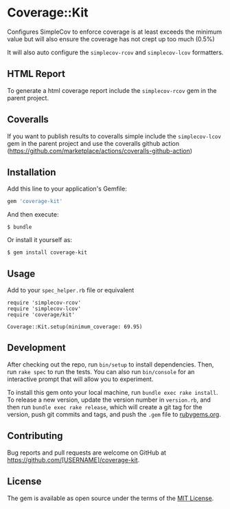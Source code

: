 # Coverage::Kit

Configures SimpleCov to enforce coverage is at least exceeds the minimum value but
will also ensure the coverage has not crept up too much (0.5%)

It will also auto configure the `simplecov-rcov` and `simplecov-lcov` formatters.

## HTML Report

To generate a html coverage report include the `simplecov-rcov` gem in the parent project.

## Coveralls

If you want to publish results to coveralls simple include the `simplecov-lcov`
gem in the parent project and use the coveralls github action (https://github.com/marketplace/actions/coveralls-github-action)

## Installation

Add this line to your application's Gemfile:

```ruby
gem 'coverage-kit'
```

And then execute:

    $ bundle

Or install it yourself as:

    $ gem install coverage-kit

## Usage

Add to your `spec_helper.rb` file or equivalent
```
require 'simplecov-rcov'
require 'simplecov-lcov'
require 'coverage/kit'

Coverage::Kit.setup(minimum_coverage: 69.95)
```

## Development

After checking out the repo, run `bin/setup` to install dependencies. Then, run `rake spec` to run the tests. You can also run `bin/console` for an interactive prompt that will allow you to experiment.

To install this gem onto your local machine, run `bundle exec rake install`. To release a new version, update the version number in `version.rb`, and then run `bundle exec rake release`, which will create a git tag for the version, push git commits and tags, and push the `.gem` file to [rubygems.org](https://rubygems.org).

## Contributing

Bug reports and pull requests are welcome on GitHub at https://github.com/[USERNAME]/coverage-kit.


## License

The gem is available as open source under the terms of the [MIT License](http://opensource.org/licenses/MIT).
